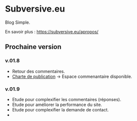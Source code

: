 # Subversive.eu

Blog Simple.

En savoir plus :   <https://subversive.eu/apropos/>

## Prochaine version

### v.01.8

- Retour des commentaires.
 - [Charte de publication](https://subversive.eu/chartedepublication.txt)
-> Espace commenantaire disponible.

### v.01.9

- Etude pour complexifier les commentaires (réponses).
- Etude pour améliorer la performance du site.
- Etude pour complexifier la demande de contact.
- 
